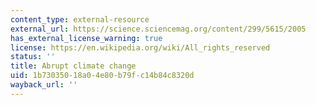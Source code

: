 ```yaml
---
content_type: external-resource
external_url: https://science.sciencemag.org/content/299/5615/2005
has_external_license_warning: true
license: https://en.wikipedia.org/wiki/All_rights_reserved
status: ''
title: Abrupt climate change
uid: 1b730350-18a0-4e80-b79f-c14b84c8320d
wayback_url: ''
---
```

